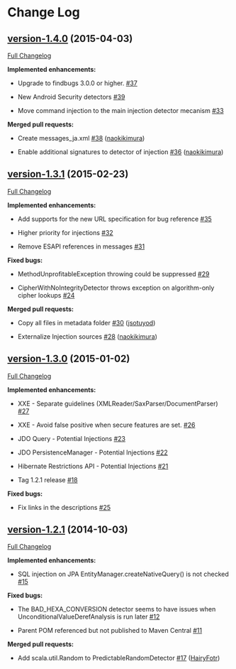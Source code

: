 # Change Log

## [version-1.4.0](https://github.com/h3xstream/find-sec-bugs/tree/version-1.4.0) (2015-04-03)

[Full Changelog](https://github.com/h3xstream/find-sec-bugs/compare/version-1.3.1...version-1.4.0)

**Implemented enhancements:**

- Upgrade to findbugs 3.0.0 or higher. [\#37](https://github.com/h3xstream/find-sec-bugs/issues/37)

- New Android Security detectors [\#39](https://github.com/h3xstream/find-sec-bugs/issues/39)

- Move command injection to the main injection detector mecanism [\#33](https://github.com/h3xstream/find-sec-bugs/issues/33)

**Merged pull requests:**

- Create messages\_ja.xml [\#38](https://github.com/h3xstream/find-sec-bugs/pull/38) ([naokikimura](https://github.com/naokikimura))

- Enable additional signatures to detector of injection [\#36](https://github.com/h3xstream/find-sec-bugs/pull/36) ([naokikimura](https://github.com/naokikimura))

## [version-1.3.1](https://github.com/h3xstream/find-sec-bugs/tree/version-1.3.1) (2015-02-23)

[Full Changelog](https://github.com/h3xstream/find-sec-bugs/compare/version-1.3.0...version-1.3.1)

**Implemented enhancements:**

- Add supports for the new URL specification for bug reference [\#35](https://github.com/h3xstream/find-sec-bugs/issues/35)

- Higher priority for injections [\#32](https://github.com/h3xstream/find-sec-bugs/issues/32)

- Remove ESAPI references in messages [\#31](https://github.com/h3xstream/find-sec-bugs/issues/31)

**Fixed bugs:**

- MethodUnprofitableException throwing could be suppressed [\#29](https://github.com/h3xstream/find-sec-bugs/issues/29)

- CipherWithNoIntegrityDetector throws exception on algorithm-only cipher lookups [\#24](https://github.com/h3xstream/find-sec-bugs/issues/24)

**Merged pull requests:**

- Copy all files in metadata folder [\#30](https://github.com/h3xstream/find-sec-bugs/pull/30) ([jsotuyod](https://github.com/jsotuyod))

- Externalize Injection sources [\#28](https://github.com/h3xstream/find-sec-bugs/pull/28) ([naokikimura](https://github.com/naokikimura))

## [version-1.3.0](https://github.com/h3xstream/find-sec-bugs/tree/version-1.3.0) (2015-01-02)

[Full Changelog](https://github.com/h3xstream/find-sec-bugs/compare/version-1.2.1...version-1.3.0)

**Implemented enhancements:**

- XXE - Separate guidelines \(XMLReader/SaxParser/DocumentParser\) [\#27](https://github.com/h3xstream/find-sec-bugs/issues/27)

- XXE - Avoid false positive when secure features are set. [\#26](https://github.com/h3xstream/find-sec-bugs/issues/26)

- JDO Query - Potential Injections [\#23](https://github.com/h3xstream/find-sec-bugs/issues/23)

- JDO PersistenceManager - Potential Injections [\#22](https://github.com/h3xstream/find-sec-bugs/issues/22)

- Hibernate Restrictions API - Potential Injections [\#21](https://github.com/h3xstream/find-sec-bugs/issues/21)

- Tag 1.2.1 release [\#18](https://github.com/h3xstream/find-sec-bugs/issues/18)

**Fixed bugs:**

- Fix links in the descriptions [\#25](https://github.com/h3xstream/find-sec-bugs/issues/25)

## [version-1.2.1](https://github.com/h3xstream/find-sec-bugs/tree/version-1.2.1) (2014-10-03)

[Full Changelog](https://github.com/h3xstream/find-sec-bugs/compare/version-1.2.0...version-1.2.1)

**Implemented enhancements:**

- SQL injection on JPA EntityManager.createNativeQuery\(\) is not checked [\#15](https://github.com/h3xstream/find-sec-bugs/issues/15)

**Fixed bugs:**

- The BAD\_HEXA\_CONVERSION detector seems to have issues when UnconditionalValueDerefAnalysis is run later [\#12](https://github.com/h3xstream/find-sec-bugs/issues/12)

- Parent POM referenced but not published to Maven Central [\#11](https://github.com/h3xstream/find-sec-bugs/issues/11)

**Merged pull requests:**

- Add scala.util.Random to PredictableRandomDetector [\#17](https://github.com/h3xstream/find-sec-bugs/pull/17) ([HairyFotr](https://github.com/HairyFotr))

